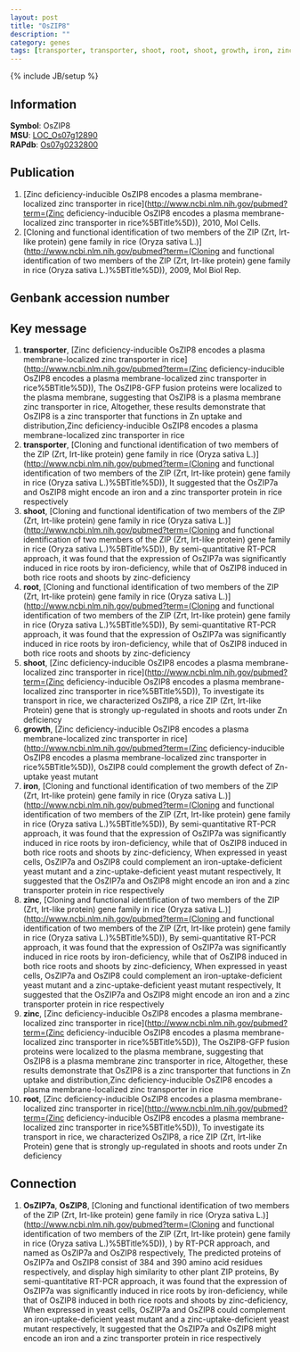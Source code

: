 ```yaml
---
layout: post
title: "OsZIP8"
description: ""
category: genes
tags: [transporter, transporter, shoot, root, shoot, growth, iron, zinc, zinc, root]
---
```

{% include JB/setup %}

## Information
__Symbol__: OsZIP8  
__MSU__: [LOC_Os07g12890](http://rice.plantbiology.msu.edu/cgi-bin/ORF_infopage.cgi?orf=LOC_Os07g12890)  
__RAPdb__: [Os07g0232800](http://rapdb.dna.affrc.go.jp/viewer/gbrowse_details/irgsp1?name=Os07g0232800)  

## Publication
1. [Zinc deficiency-inducible OsZIP8 encodes a plasma membrane-localized zinc transporter in rice](http://www.ncbi.nlm.nih.gov/pubmed?term=(Zinc deficiency-inducible OsZIP8 encodes a plasma membrane-localized zinc transporter in rice%5BTitle%5D)), 2010, Mol Cells.
2. [Cloning and functional identification of two members of the ZIP (Zrt, Irt-like protein) gene family in rice (Oryza sativa L.)](http://www.ncbi.nlm.nih.gov/pubmed?term=(Cloning and functional identification of two members of the ZIP (Zrt, Irt-like protein) gene family in rice (Oryza sativa L.)%5BTitle%5D)), 2009, Mol Biol Rep.

## Genbank accession number

## Key message
1. __transporter__, [Zinc deficiency-inducible OsZIP8 encodes a plasma membrane-localized zinc transporter in rice](http://www.ncbi.nlm.nih.gov/pubmed?term=(Zinc deficiency-inducible OsZIP8 encodes a plasma membrane-localized zinc transporter in rice%5BTitle%5D)),  The OsZIP8-GFP fusion proteins were localized to the plasma membrane, suggesting that OsZIP8 is a plasma membrane zinc transporter in rice, Altogether, these results demonstrate that OsZIP8 is a zinc transporter that functions in Zn uptake and distribution,Zinc deficiency-inducible OsZIP8 encodes a plasma membrane-localized zinc transporter in rice
2. __transporter__, [Cloning and functional identification of two members of the ZIP (Zrt, Irt-like protein) gene family in rice (Oryza sativa L.)](http://www.ncbi.nlm.nih.gov/pubmed?term=(Cloning and functional identification of two members of the ZIP (Zrt, Irt-like protein) gene family in rice (Oryza sativa L.)%5BTitle%5D)),  It suggested that the OsZIP7a and OsZIP8 might encode an iron and a zinc transporter protein in rice respectively
3. __shoot__, [Cloning and functional identification of two members of the ZIP (Zrt, Irt-like protein) gene family in rice (Oryza sativa L.)](http://www.ncbi.nlm.nih.gov/pubmed?term=(Cloning and functional identification of two members of the ZIP (Zrt, Irt-like protein) gene family in rice (Oryza sativa L.)%5BTitle%5D)),  By semi-quantitative RT-PCR approach, it was found that the expression of OsZIP7a was significantly induced in rice roots by iron-deficiency, while that of OsZIP8 induced in both rice roots and shoots by zinc-deficiency
4. __root__, [Cloning and functional identification of two members of the ZIP (Zrt, Irt-like protein) gene family in rice (Oryza sativa L.)](http://www.ncbi.nlm.nih.gov/pubmed?term=(Cloning and functional identification of two members of the ZIP (Zrt, Irt-like protein) gene family in rice (Oryza sativa L.)%5BTitle%5D)),  By semi-quantitative RT-PCR approach, it was found that the expression of OsZIP7a was significantly induced in rice roots by iron-deficiency, while that of OsZIP8 induced in both rice roots and shoots by zinc-deficiency
5. __shoot__, [Zinc deficiency-inducible OsZIP8 encodes a plasma membrane-localized zinc transporter in rice](http://www.ncbi.nlm.nih.gov/pubmed?term=(Zinc deficiency-inducible OsZIP8 encodes a plasma membrane-localized zinc transporter in rice%5BTitle%5D)),  To investigate its transport in rice, we characterized OsZIP8, a rice ZIP (Zrt, Irt-like Protein) gene that is strongly up-regulated in shoots and roots under Zn deficiency
6. __growth__, [Zinc deficiency-inducible OsZIP8 encodes a plasma membrane-localized zinc transporter in rice](http://www.ncbi.nlm.nih.gov/pubmed?term=(Zinc deficiency-inducible OsZIP8 encodes a plasma membrane-localized zinc transporter in rice%5BTitle%5D)),  OsZIP8 could complement the growth defect of Zn-uptake yeast mutant
7. __iron__, [Cloning and functional identification of two members of the ZIP (Zrt, Irt-like protein) gene family in rice (Oryza sativa L.)](http://www.ncbi.nlm.nih.gov/pubmed?term=(Cloning and functional identification of two members of the ZIP (Zrt, Irt-like protein) gene family in rice (Oryza sativa L.)%5BTitle%5D)),  By semi-quantitative RT-PCR approach, it was found that the expression of OsZIP7a was significantly induced in rice roots by iron-deficiency, while that of OsZIP8 induced in both rice roots and shoots by zinc-deficiency, When expressed in yeast cells, OsZIP7a and OsZIP8 could complement an iron-uptake-deficient yeast mutant and a zinc-uptake-deficient yeast mutant respectively, It suggested that the OsZIP7a and OsZIP8 might encode an iron and a zinc transporter protein in rice respectively
8. __zinc__, [Cloning and functional identification of two members of the ZIP (Zrt, Irt-like protein) gene family in rice (Oryza sativa L.)](http://www.ncbi.nlm.nih.gov/pubmed?term=(Cloning and functional identification of two members of the ZIP (Zrt, Irt-like protein) gene family in rice (Oryza sativa L.)%5BTitle%5D)),  By semi-quantitative RT-PCR approach, it was found that the expression of OsZIP7a was significantly induced in rice roots by iron-deficiency, while that of OsZIP8 induced in both rice roots and shoots by zinc-deficiency, When expressed in yeast cells, OsZIP7a and OsZIP8 could complement an iron-uptake-deficient yeast mutant and a zinc-uptake-deficient yeast mutant respectively, It suggested that the OsZIP7a and OsZIP8 might encode an iron and a zinc transporter protein in rice respectively
9. __zinc__, [Zinc deficiency-inducible OsZIP8 encodes a plasma membrane-localized zinc transporter in rice](http://www.ncbi.nlm.nih.gov/pubmed?term=(Zinc deficiency-inducible OsZIP8 encodes a plasma membrane-localized zinc transporter in rice%5BTitle%5D)),  The OsZIP8-GFP fusion proteins were localized to the plasma membrane, suggesting that OsZIP8 is a plasma membrane zinc transporter in rice, Altogether, these results demonstrate that OsZIP8 is a zinc transporter that functions in Zn uptake and distribution,Zinc deficiency-inducible OsZIP8 encodes a plasma membrane-localized zinc transporter in rice
10. __root__, [Zinc deficiency-inducible OsZIP8 encodes a plasma membrane-localized zinc transporter in rice](http://www.ncbi.nlm.nih.gov/pubmed?term=(Zinc deficiency-inducible OsZIP8 encodes a plasma membrane-localized zinc transporter in rice%5BTitle%5D)),  To investigate its transport in rice, we characterized OsZIP8, a rice ZIP (Zrt, Irt-like Protein) gene that is strongly up-regulated in shoots and roots under Zn deficiency

## Connection
1. __OsZIP7a__, __OsZIP8__, [Cloning and functional identification of two members of the ZIP (Zrt, Irt-like protein) gene family in rice (Oryza sativa L.)](http://www.ncbi.nlm.nih.gov/pubmed?term=(Cloning and functional identification of two members of the ZIP (Zrt, Irt-like protein) gene family in rice (Oryza sativa L.)%5BTitle%5D)), ) by RT-PCR approach, and named as OsZIP7a and OsZIP8 respectively, The predicted proteins of OsZIP7a and OsZIP8 consist of 384 and 390 amino acid residues respectively, and display high similarity to other plant ZIP proteins, By semi-quantitative RT-PCR approach, it was found that the expression of OsZIP7a was significantly induced in rice roots by iron-deficiency, while that of OsZIP8 induced in both rice roots and shoots by zinc-deficiency, When expressed in yeast cells, OsZIP7a and OsZIP8 could complement an iron-uptake-deficient yeast mutant and a zinc-uptake-deficient yeast mutant respectively, It suggested that the OsZIP7a and OsZIP8 might encode an iron and a zinc transporter protein in rice respectively


